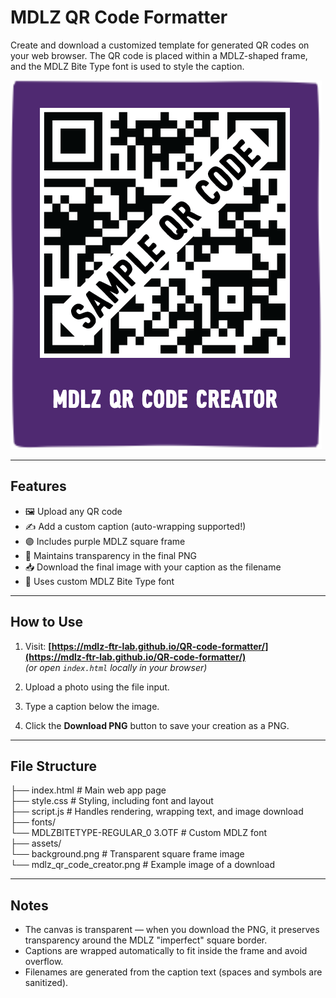 # MDLZ QR Code Formatter

Create and download a customized template for generated QR codes on your web browser. The QR code is placed within a MDLZ-shaped frame, and the MDLZ Bite Type font is used to style the caption. 

![Example of Downloaded QR Code](assets/sample_qr_code.png)

---

## Features

- 🖼 Upload any QR code
- ✍️ Add a custom caption (auto-wrapping supported!)
- 🟣 Includes purple MDLZ square frame
- 🧼 Maintains transparency in the final PNG
- 📥 Download the final image with your caption as the filename
- 🎨 Uses custom MDLZ Bite Type font

---

## How to Use

1. Visit: **[https://mdlz-ftr-lab.github.io/QR-code-formatter/](https://mdlz-ftr-lab.github.io/QR-code-formatter/)**  
   *(or open `index.html` locally in your browser)*

2. Upload a photo using the file input.

3. Type a caption below the image.

4. Click the **Download PNG** button to save your creation as a PNG.

---

## File Structure

├── index.html # Main web app page <br />
├── style.css # Styling, including font and layout <br />
├── script.js # Handles rendering, wrapping text, and image download <br />
├── fonts/ <br />
 └── MDLZBITETYPE-REGULAR_0 3.OTF # Custom MDLZ font <br />
├── assets/ <br />
 └── background.png # Transparent square frame image <br />
 └── mdlz_qr_code_creator.png # Example image of a download <br />

---

## Notes

- The canvas is transparent — when you download the PNG, it preserves transparency around the MDLZ "imperfect" square border.
- Captions are wrapped automatically to fit inside the frame and avoid overflow.
- Filenames are generated from the caption text (spaces and symbols are sanitized).
